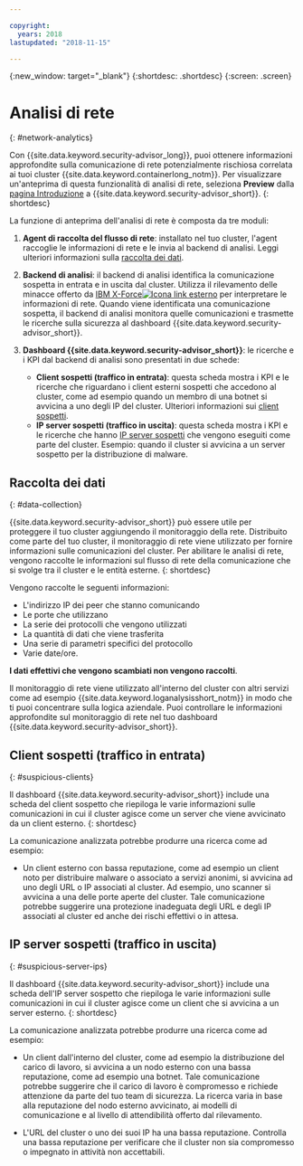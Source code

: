 ```yaml
---

copyright:
  years: 2018
lastupdated: "2018-11-15"

---
```


{:new_window: target="_blank"}
{:shortdesc: .shortdesc}
{:screen: .screen}

# Analisi di rete 
{: #network-analytics}

Con {{site.data.keyword.security-advisor_long}}, puoi ottenere informazioni approfondite sulla comunicazione di rete potenzialmente rischiosa correlata ai tuoi cluster {{site.data.keyword.containerlong_notm}}. Per visualizzare un'anteprima di questa funzionalità di analisi di rete, seleziona **Preview** dalla [pagina Introduzione](https://console.bluemix.net/security/advisor/#!/overview) a {{site.data.keyword.security-advisor_short}}.
{: shortdesc}

La funzione di anteprima dell'analisi di rete è composta da tre moduli:

1. **Agent di raccolta del flusso di rete**: installato nel tuo cluster, l'agent raccoglie le informazioni di rete e le invia al backend di analisi. Leggi ulteriori informazioni sulla [raccolta dei dati](#data-collection).

2. **Backend di analisi**: il backend di analisi identifica la comunicazione sospetta in entrata e in uscita dal cluster. Utilizza il rilevamento delle minacce offerto da [IBM X-Force![Icona link esterno](../../icons/launch-glyph.svg "Icona link esterno")](https://www.ibm.com/security/xforce) per interpretare le informazioni di rete. Quando viene identificata una comunicazione sospetta, il backend di analisi monitora quelle comunicazioni e trasmette le ricerche sulla sicurezza al dashboard {{site.data.keyword.security-advisor_short}}.

3. **Dashboard {{site.data.keyword.security-advisor_short}}**: le ricerche e i KPI dal backend di analisi sono presentati in due schede:

   - **Client sospetti (traffico in entrata)**: questa scheda mostra i KPI e le ricerche che riguardano i client esterni sospetti che accedono al cluster, come ad esempio quando un membro di una botnet si avvicina a uno degli IP del cluster. Ulteriori informazioni sui [client sospetti](#suspicious-clients).
   - **IP server sospetti (traffico in uscita)**: questa scheda mostra i KPI e le ricerche che hanno [IP server sospetti](#suspicious-server-ips) che vengono eseguiti come parte del cluster. Esempio: quando il cluster si avvicina a un server sospetto per la distribuzione di malware.


## Raccolta dei dati 
{: #data-collection}

{{site.data.keyword.security-advisor_short}} può essere utile per proteggere il tuo cluster aggiungendo il monitoraggio della rete. Distribuito come parte del tuo cluster, il monitoraggio di rete viene utilizzato per fornire informazioni sulle comunicazioni del cluster. Per abilitare le analisi di rete, vengono raccolte le informazioni sul flusso di rete della comunicazione che si svolge tra il cluster e le entità esterne.
{: shortdesc}

Vengono raccolte le seguenti informazioni:

* L'indirizzo IP dei peer che stanno comunicando
* Le porte che utilizzano
* La serie dei protocolli che vengono utilizzati
* La quantità di dati che viene trasferita
* Una serie di parametri specifici del protocollo
* Varie date/ore.

**I dati effettivi che vengono scambiati non vengono raccolti**.

Il monitoraggio di rete viene utilizzato all'interno del cluster con altri servizi come ad esempio {{site.data.keyword.loganalysisshort_notm}} in modo che ti puoi concentrare sulla logica aziendale. Puoi controllare le informazioni approfondite sul monitoraggio di rete nel tuo dashboard {{site.data.keyword.security-advisor_short}}.


## Client sospetti (traffico in entrata) 
{: #suspicious-clients}

Il dashboard {{site.data.keyword.security-advisor_short}} include una scheda del client sospetto che riepiloga le varie informazioni sulle comunicazioni in cui il cluster agisce come un server che viene avvicinato da un client esterno.
{: shortdesc}

La comunicazione analizzata potrebbe produrre una ricerca come ad esempio:

- Un client esterno con bassa reputazione, come ad esempio un client noto per distribuire malware o associato a servizi anonimi, si avvicina ad uno degli URL o IP associati al cluster. Ad esempio, uno scanner si avvicina a una delle porte aperte del cluster. Tale comunicazione potrebbe suggerire una protezione inadeguata degli URL e degli IP associati al cluster ed anche dei rischi effettivi o in attesa.


## IP server sospetti (traffico in uscita) 
{: #suspicious-server-ips}

Il dashboard {{site.data.keyword.security-advisor_short}} include una scheda dell'IP server sospetto che riepiloga le varie informazioni sulle comunicazioni in cui il cluster agisce come un client che si avvicina a un server esterno.
{: shortdesc}

La comunicazione analizzata potrebbe produrre una ricerca come ad esempio:

- Un client dall'interno del cluster, come ad esempio la distribuzione del carico di lavoro, si avvicina a un nodo esterno con una bassa reputazione, come ad esempio una botnet. Tale comunicazione potrebbe suggerire che il carico di lavoro è compromesso e richiede attenzione da parte del tuo team di sicurezza. La ricerca varia in base alla reputazione del nodo esterno avvicinato, ai modelli di comunicazione e al livello di attendibilità offerto dal rilevamento.

- L'URL del cluster o uno dei suoi IP ha una bassa reputazione. Controlla una bassa reputazione per verificare che il cluster non sia compromesso o impegnato in attività non accettabili.
